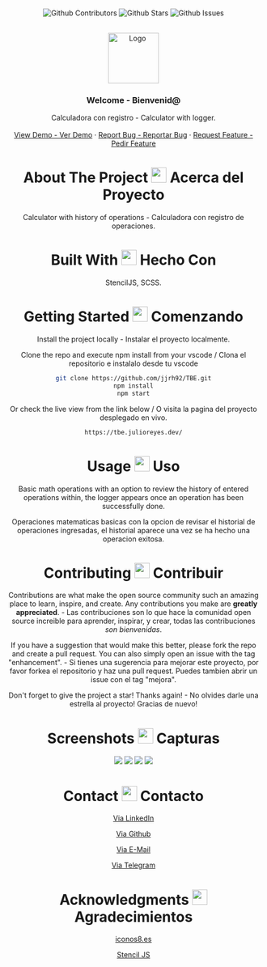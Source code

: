 <br />

<div align="center">

![Github Contributors](https://img.shields.io/github/contributors/jjrh92/TBE)
![Github Stars](https://img.shields.io/github/stars/jjrh92/TBE)
![Github Issues](https://img.shields.io/github/issues-raw/jjrh92/TBE)

<!-- PROJECT LOGO -->
<br />
<div align="center">
  <a href="https://github.com/jjrh92/TBE">
    <img src="https://tbe.julioreyes.dev/assets/favicon.png" alt="Logo" width="100" height="100">
  </a>

<h3 align="center">Welcome - Bienvenid@</h3>

  <p align=center">
    Calculadora con registro - Calculator with logger.
    <br />
    <br />
    <a href="https://tbe.julioreyes.dev/">View Demo - Ver Demo</a>
    ·
    <a href="https://github.com/jjrh92/TBE/issues">Report Bug - Reportar Bug</a>
    ·
    <a href="https://github.com/jjrh92/TBE/issues">Request Feature - Pedir Feature</a>
  </p>
</div>

<!-- ABOUT THE PROJECT -->

<h1 align="center"> 
About The Project <img src="https://media2.giphy.com/media/4ZrRpqbSaWoyZYRoCd/giphy.gif" width="30px"> Acerca del Proyecto
</h1>

Calculator with history of operations - Calculadora con registro de operaciones.

<h1 align="center"> 
Built With <img src="https://media0.giphy.com/media/uhQuegHFqkVYuFMXMQ/giphy.gif" width="30px"> Hecho Con
</h1>

StencilJS, SCSS.

<!-- GETTING STARTED -->
<h1 align="center"> 
Getting Started <img src="https://media1.giphy.com/media/QvpqIQAAl66EfoTJj8/giphy.gif" width="30px"> Comenzando
</h1>

Install the project locally - Instalar el proyecto localmente. 

Clone the repo and execute npm install from your vscode / Clona el repositorio e instalalo desde tu vscode 

   ```sh
   git clone https://github.com/jjrh92/TBE.git
   npm install
   npm start
   ```


   Or check the live view from the link below / O visita la pagina del proyecto desplegado en vivo.

   ```sh
   https://tbe.julioreyes.dev/
   ```

<!-- USAGE EXAMPLES -->
<h1 align="center"> 
Usage <img src="https://media4.giphy.com/media/v1.Y2lkPTc5MGI3NjExN2lvcWx2Ynpia3BjYnk3Yzlvdmw1cnBjdHI3cm5uY3QzenM1enNibiZlcD12MV9pbnRlcm5hbF9naWZfYnlfaWQmY3Q9cw/igPDtkfSJZMFwE0LP8/giphy.gif" width="30px"> Uso
</h1>

Basic math operations with an option to review the history of entered operations within, the logger appears once an operation has been successfully done.  

Operaciones matematicas basicas con la opcion de revisar el historial de operaciones ingresadas, el historial aparece una vez se ha hecho una operacion exitosa.


<!-- CONTRIBUTING -->
<h1 align="center"> 
Contributing <img src="https://media4.giphy.com/media/rkzUVAQe0zC52ActrJ/giphy.gif" width="30px"> Contribuir
</h1>

Contributions are what make the open source community such an amazing place to learn, inspire, and create. Any contributions you make are **greatly appreciated**. - Las contribuciones son lo que hace la comunidad open source increible para aprender, inspirar, y crear, todas las contribuciones *son bienvenidas*. 

If you have a suggestion that would make this better, please fork the repo and create a pull request. You can also simply open an issue with the tag "enhancement". - Si tienes una sugerencia para mejorar este proyecto, por favor forkea el repositorio y haz una pull request. Puedes tambien abrir un issue con el tag "mejora".

Don't forget to give the project a star! Thanks again! - No olvides darle una estrella al proyecto! Gracias de nuevo!

<!-- CONTACT -->
<h1 align="center"> 
Screenshots <img src="https://media.giphy.com/media/v1.Y2lkPTc5MGI3NjExc2N1bjY5YTl1ZWR3cHg3OGs5dzJqZ3V0emYzMzhna2NveDRqMDlkZyZlcD12MV9zdGlja2Vyc19zZWFyY2gmY3Q9cw/mzCXTFaKwjBAc/giphy.gif" width="30px"> Capturas
</h1>

<img src="https://tbe.julioreyes.dev/assets/SS_iphone14plus.png">

<img src="https://tbe.julioreyes.dev/assets/SS_googlepixel.png">

<img src="https://tbe.julioreyes.dev/assets/SS_ipadmini.png">

<img src="https://tbe.julioreyes.dev/assets/SS_macbook.png">

<!-- CONTACT -->
<h1 align="center"> 
Contact <img src="https://media3.giphy.com/media/dA9zmG7BCtbauczAQY/giphy.gif" width="30px"> Contacto
</h1>

[Via LinkedIn](https://linkedin.com/jjrh92)

[Via Github](https://github.com/jjrh92)

[Via E-Mail](mailto:contact@julioreyes.dev)

[Via Telegram](https://t.me/jjrh92)

<!-- ACKNOWLEDGMENTS -->
<h1 align="center"> 
Acknowledgments <img src="https://media1.giphy.com/media/v1.Y2lkPTc5MGI3NjExbXliemQ4NzVmdXRxc3FyM3RjN2F2NzQ5MmRwZnJxa2VrZDBncjhtbiZlcD12MV9pbnRlcm5hbF9naWZfYnlfaWQmY3Q9cw/sa5tk2gi3G1MSmy1vY/giphy.gif" width="30px"> Agradecimientos
</h1>


[iconos8.es](https://iconos8.es/)

[Stencil JS](https://stenciljs.com/)
